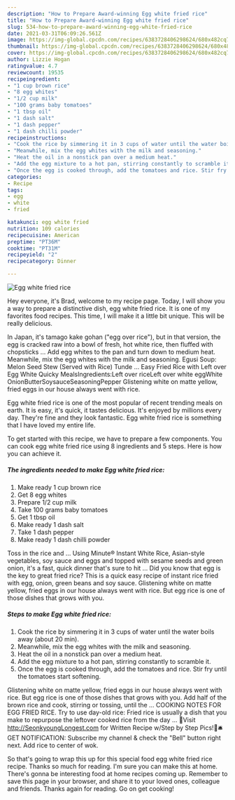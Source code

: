 ```yaml
---
description: "How to Prepare Award-winning Egg white fried rice"
title: "How to Prepare Award-winning Egg white fried rice"
slug: 534-how-to-prepare-award-winning-egg-white-fried-rice
date: 2021-03-31T06:09:26.561Z
image: https://img-global.cpcdn.com/recipes/6383728406298624/680x482cq70/egg-white-fried-rice-recipe-main-photo.jpg
thumbnail: https://img-global.cpcdn.com/recipes/6383728406298624/680x482cq70/egg-white-fried-rice-recipe-main-photo.jpg
cover: https://img-global.cpcdn.com/recipes/6383728406298624/680x482cq70/egg-white-fried-rice-recipe-main-photo.jpg
author: Lizzie Hogan
ratingvalue: 4.7
reviewcount: 19535
recipeingredient:
- "1 cup brown rice"
- "8 egg whites"
- "1/2 cup milk"
- "100 grams baby tomatoes"
- "1 tbsp oil"
- "1 dash salt"
- "1 dash pepper"
- "1 dash chilli powder"
recipeinstructions:
- "Cook the rice by simmering it in 3 cups of water until the water boils away (about 20 min)."
- "Meanwhile, mix the egg whites with the milk and seasoning."
- "Heat the oil in a nonstick pan over a medium heat."
- "Add the egg mixture to a hot pan, stirring constantly to scramble it."
- "Once the egg is cooked through, add the tomatoes and rice. Stir fry until the tomatoes start softening."
categories:
- Recipe
tags:
- egg
- white
- fried

katakunci: egg white fried 
nutrition: 109 calories
recipecuisine: American
preptime: "PT36M"
cooktime: "PT31M"
recipeyield: "2"
recipecategory: Dinner

---
```



![Egg white fried rice](https://img-global.cpcdn.com/recipes/6383728406298624/680x482cq70/egg-white-fried-rice-recipe-main-photo.jpg)

Hey everyone, it's Brad, welcome to my recipe page. Today, I will show you a way to prepare a distinctive dish, egg white fried rice. It is one of my favorites food recipes. This time, I will make it a little bit unique. This will be really delicious.

In Japan, it&#39;s tamago kake gohan (&#34;egg over rice&#34;), but in that version, the egg is cracked raw into a bowl of fresh, hot white rice, then fluffed with chopsticks … Add egg whites to the pan and turn down to medium heat. Meanwhile, mix the egg whites with the milk and seasoning. Egusi Soup: Melon Seed Stew (Served with Rice) Tunde … Easy Fried Rice with Left over Egg White Quicky MealsIngredients:Left over riceLeft over white eggWhite OnionButterSoysauceSeasoningPepper Glistening white on matte yellow, fried eggs in our house always went with rice.

Egg white fried rice is one of the most popular of recent trending meals on earth. It is easy, it's quick, it tastes delicious. It's enjoyed by millions every day. They're fine and they look fantastic. Egg white fried rice is something that I have loved my entire life.


To get started with this recipe, we have to prepare a few components. You can cook egg white fried rice using 8 ingredients and 5 steps. Here is how you can achieve it.

<!--inarticleads1-->

##### The ingredients needed to make Egg white fried rice:

1. Make ready 1 cup brown rice
1. Get 8 egg whites
1. Prepare 1/2 cup milk
1. Take 100 grams baby tomatoes
1. Get 1 tbsp oil
1. Make ready 1 dash salt
1. Take 1 dash pepper
1. Make ready 1 dash chilli powder


Toss in the rice and … Using Minute® Instant White Rice, Asian-style vegetables, soy sauce and eggs and topped with sesame seeds and green onion, it&#39;s a fast, quick dinner that&#39;s sure to hit … Did you know that egg is the key to great fried rice? This is a quick easy recipe of instant rice fried with egg, onion, green beans and soy sauce. Glistening white on matte yellow, fried eggs in our house always went with rice. But egg rice is one of those dishes that grows with you. 

<!--inarticleads2-->

##### Steps to make Egg white fried rice:

1. Cook the rice by simmering it in 3 cups of water until the water boils away (about 20 min).
1. Meanwhile, mix the egg whites with the milk and seasoning.
1. Heat the oil in a nonstick pan over a medium heat.
1. Add the egg mixture to a hot pan, stirring constantly to scramble it.
1. Once the egg is cooked through, add the tomatoes and rice. Stir fry until the tomatoes start softening.


Glistening white on matte yellow, fried eggs in our house always went with rice. But egg rice is one of those dishes that grows with you. Add half of the brown rice and cook, stirring or tossing, until the … COOKING NOTES FOR EGG FRIED RICE. Try to use day-old rice: Fried rice is usually a dish that you make to repurpose the leftover cooked rice from the day … 🌼Visit http://SeonkyoungLongest.com for Written Recipe w/Step by Step Pics!🌼🛎 GET NOTIFICATION: Subscribe my channel &amp; check the &#34;Bell&#34; button right next. Add rice to center of wok. 

So that's going to wrap this up for this special food egg white fried rice recipe. Thanks so much for reading. I'm sure you can make this at home. There's gonna be interesting food at home recipes coming up. Remember to save this page in your browser, and share it to your loved ones, colleague and friends. Thanks again for reading. Go on get cooking!

